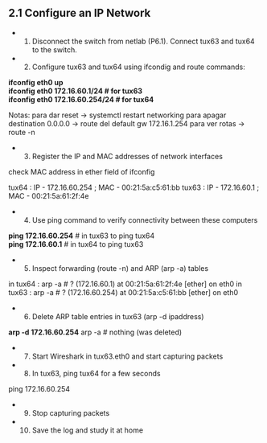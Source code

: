 ## 2.1 Configure an IP Network

- 1. Disconnect the switch from netlab (P6.1). Connect tux63 and tux64 to the switch.
- 2. Configure tux63 and tux64 using ifcondig and route commands:

**ifconfig eth0 up**<br>
**ifconfig eth0 172.16.60.1/24 # for tux63** <br>
**ifconfig eth0 172.16.60.254/24 # for tux64**

Notas:
para dar reset -> systemctl restart networking
para apagar destination 0.0.0.0 -> route del default gw 172.16.1.254
para ver rotas -> route -n

- 3. Register the IP and MAC addresses of network interfaces 

check MAC address in ether field of ifconfig

tux64 : IP - 172.16.60.254 ; MAC - 00:21:5a:c5:61:bb
tux63 : IP - 172.16.60.1 ; MAC - 00:21:5a:61:2f:4e

- 4. Use ping command to verify connectivity between these computers

**ping 172.16.60.254** # in tux63 to ping tux64<br>
**ping 172.16.60.1** # in tux64 to ping tux63

- 5. Inspect forwarding (route -n) and ARP (arp -a) tables 

in tux64 : arp -a # ? (172.16.60.1) at 00:21:5a:61:2f:4e [ether] on eth0
in tux63 : arp -a # ? (172.16.60.254) at 00:21:5a:c5:61:bb [ether] on eth0

- 6. Delete ARP table entries in tux63 (arp -d ipaddress)

**arp -d 172.16.60.254**
arp -a # nothing (was deleted)

- 7. Start Wireshark in tux63.eth0 and start capturing packets

- 8. In tux63, ping tux64 for a few seconds

ping 172.16.60.254

- 9. Stop capturing packets

- 10. Save the log and study it at home
